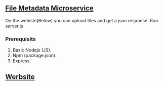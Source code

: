## [File Metadata Microservice](https://www.freecodecamp.org/learn/apis-and-microservices/apis-and-microservices-projects/file-metadata-microservice)
On the webiste(Below) you can upload files and get a json response. Run server.js

### Prerequisits 
1) Basic Nodejs (JS).
2) Npm (package.json).
3) Express.

## [Werbsite](https://boilerplate-project-filemetadata.garvityadav07.repl.co)
